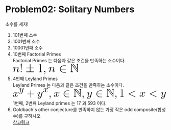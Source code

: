 # Problem02: Solitary Numbers

소수를 세자!

1. 101번째 소수
2. 1001번째 소수
3. 10001번째 소수
5. 10번째 Factorial Primes</br>
  Factorial Primes 는 다음과 같은 조건을 만족하는 소수이다.</br>
  ![b](img/Factorial_Prime.gif)</br>
6. 4번째 Leyland Primes</br>
  Leyland Primes 는 다음과 같은 조건을 만족하는 소수이다.</br>
  ![a](img/Leyland_Prime.gif)</br>
  1번째, 2번째 Leyland primes 는 17 과 593 이다.
7. Goldbach's other conjecture를 만족하지 않는 가장 작은 odd composite(합성수)를 구하시오</br>
   [참고링크](https://projecteuler.net/problem=46)
